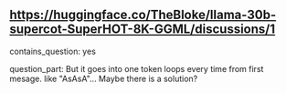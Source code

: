 ## https://huggingface.co/TheBloke/llama-30b-supercot-SuperHOT-8K-GGML/discussions/1

contains_question: yes

question_part: But it goes into one token loops every time from first mesage. like "AsAsA"... Maybe there is a solution?